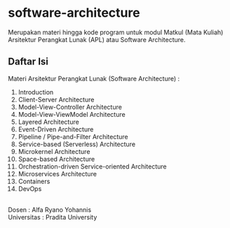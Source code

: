 # software-architecture
Merupakan materi hingga kode program untuk modul Matkul (Mata Kuliah) Arsitektur Perangkat Lunak (APL) atau Software Architecture.

## Daftar Isi
Materi Arsitektur Perangkat Lunak (Software Architecture) :
1. Introduction
2. Client-Server Architecture
3. Model-View-Controller Architecture
4. Model-View-ViewModel Architecture
5. Layered Architecture
6. Event-Driven Architecture
7. Pipeline / Pipe-and-Filter Architecture
8. Service-based (Serverless) Architecture
9. Microkernel Architecture
10. Space-based Architecture
11. Orchestration-driven Service-oriented Architecture
12. Microservices Architecture
13. Containers
14. DevOps

\
Dosen       : Alfa Ryano Yohannis
\
Universitas : Pradita University
